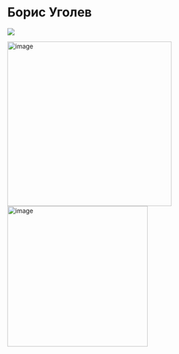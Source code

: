 # Борис Уголев


      
        
          
            
          
        
        
        
          
            
              
            
            
              
              
            
          
          
            
              
            
          
        
      
![](https://otkritkis.com/wp-content/uploads/2022/07/mw7aj.gif)


<img width="371" alt="image" src="https://user-images.githubusercontent.com/64079766/218176321-2915da54-d6da-41f5-b4ba-cb69d533ca72.png">
<img width="317" alt="image" src="https://user-images.githubusercontent.com/64079766/218176479-7d7356ef-33c0-44a5-81d0-2d284b5e747a.png">
